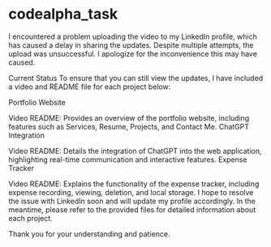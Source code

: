 # codealpha_task
I encountered a problem uploading the video to my LinkedIn profile, which has caused a delay in sharing the updates. Despite multiple attempts, the upload was unsuccessful. I apologize for the inconvenience this may have caused.

Current Status
To ensure that you can still view the updates, I have included a video and README file for each project below:

Portfolio Website

Video
README: Provides an overview of the portfolio website, including features such as Services, Resume, Projects, and Contact Me.
ChatGPT Integration

Video
README: Details the integration of ChatGPT into the web application, highlighting real-time communication and interactive features.
Expense Tracker

Video
README: Explains the functionality of the expense tracker, including expense recording, viewing, deletion, and local storage.
I hope to resolve the issue with LinkedIn soon and will update my profile accordingly. In the meantime, please refer to the provided files for detailed information about each project.

Thank you for your understanding and patience.

